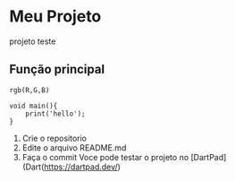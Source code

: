 
# Meu Projeto
projeto teste 
## Função principal
`rgb(R,G,B)`

```
void main(){
    print('hello');
}
```
1. Crie o repositorio
2. Edite o arquivo README.md
3. Faça o commit 
Voce pode testar o projeto no [DartPad](Dart(https://dartpad.dev/)
